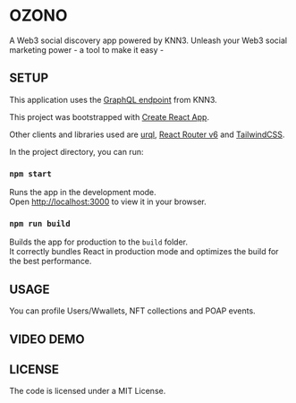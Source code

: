 # OZONO

A Web3 social discovery app powered by KNN3.
Unleash your Web3 social marketing power - a tool to make it easy -

## SETUP

This application uses the [GraphQL endpoint](https://mw.graphql.knn3.xyz) from KNN3.

This project was bootstrapped with [Create React App](https://github.com/facebook/create-react-app).

Other clients and libraries used are [urql](https://formidable.com/open-source/urql/), [React Router v6](https://reactrouter.com/docs/en/v6/getting-started/overview) and [TailwindCSS](https://tailwindcss.com).

In the project directory, you can run:

### `npm start`

Runs the app in the development mode.\
Open [http://localhost:3000](http://localhost:3000) to view it in your browser.

### `npm run build`

Builds the app for production to the `build` folder.\
It correctly bundles React in production mode and optimizes the build for the best performance.

## USAGE

You can profile Users/Wwallets, NFT collections and POAP events.

## VIDEO DEMO

## LICENSE

The code is licensed under a MIT License.
